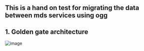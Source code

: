 ## This is a hand on test for migrating the data between mds services using ogg
## 1. Golden gate architecture
![image](https://github.com/khkwon01/mig_db/assets/8789421/58521f0e-fe02-4fab-a73c-0627bd645119)
